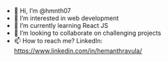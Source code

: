 - 👋 Hi, I’m @hmnth07
- 👀 I’m interested in web development
- 🌱 I’m currently learning React JS
- 💞️ I’m looking to collaborate on challenging projects
- 📫 How to reach me? LinkedIn: https://www.linkedin.com/in/hemanthravula/

<!---
hmnth07/hmnth07 is a ✨ special ✨ repository because its `README.md` (this file) appears on your GitHub profile.
You can click the Preview link to take a look at your changes.
--->
